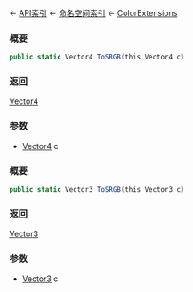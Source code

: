 ← [API索引](Api-Index) ← [命名空间索引](Namespace-Index) ← [ColorExtensions](VRageMath.ColorExtensions)

### 概要

```csharp
public static Vector4 ToSRGB(this Vector4 c)
```

### 返回

[Vector4](VRageMath.Vector4)

### 参数

* [Vector4](VRageMath.Vector4) c
### 概要

```csharp
public static Vector3 ToSRGB(this Vector3 c)
```

### 返回

[Vector3](VRageMath.Vector3)

### 参数

* [Vector3](VRageMath.Vector3) c
